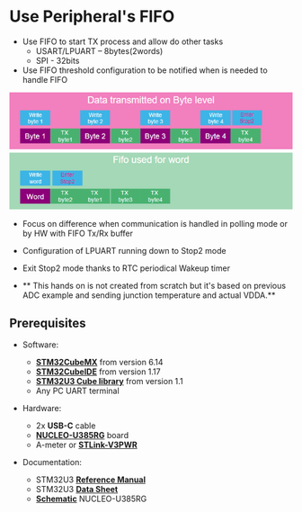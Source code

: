 # Use Peripheral's FIFO

- Use FIFO to start TX process and allow do other tasks​
  - USART/LPUART – 8bytes(2words)​
  - SPI - 32bits​
- Use FIFO threshold configuration to be notified when is needed to handle FIFO
<p> </p>

![image](./img/fifo.png)
<p> </p>

- Focus on difference when communication is handled in polling mode or by HW with FIFO Tx/Rx buffer
- Configuration of LPUART running down to Stop2 mode
- Exit Stop2 mode thanks to RTC periodical Wakeup timer
  
- ** This hands on is not created from scratch but it's based on previous ADC example and sending junction temperature and actual VDDA.**

## Prerequisites
- Software:
  - **[STM32CubeMX](https://www.st.com/en/development-tools/stm32cubemx.html)** from version 6.14
  - **[STM32CubeIDE](https://www.st.com/en/development-tools/stm32cubeide.html)** from version 1.17
  - **[STM32U3 Cube library](https://www.st.com/en/embedded-software/stm32cubeu3.html)** from version 1.1
  - Any PC UART terminal 
  
- Hardware:
  - 2x **USB-C** cable 
  - **[NUCLEO-U385RG](https://www.st.com/en/evaluation-tools/nucleo-u385rg-q.html)** board 
  - A-meter or **[STLink-V3PWR](https://www.st.com/en/development-tools/stlink-v3pwr.html)**

- Documentation:
  - STM32U3 **[Reference Manual](https://www.st.com/resource/en/reference_manual/rm0487-stm32u3-series-armbased-32bit-mcus-stmicroelectronics.pdf)** 
  - STM32U3 **[Data Sheet](https://www.st.com/resource/en/datasheet/stm32u385rg.pdf)**
  - **[Schematic](https://www.st.com/resource/en/schematic_pack/mb1841-u385rgq-e01-schematic.pdf)** NUCLEO-U385RG

